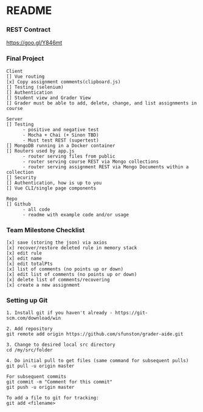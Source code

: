 # README #

### REST Contract ###
https://goo.gl/Y846mt

### Final Project ###
    Client
    [] Vue routing
    [x] Copy assignment comments(clipboard.js)
    [] Testing (selenium)
    [] Authentication
    [] Student view and Grader View
    [] Grader must be able to add, delete, change, and list assignments in course
    
    Server
    [] Testing
          - positive and negative test
          - Mocha + Chai (+ Sinon TBD)
          - Must test REST (supertest)
    [] MongoDB running in a Docker container
    [] Routers used by app.js
          - router serving files from public
          - router serving course REST via Mongo collections
          - router serving assignment REST via Mongo Documents within a collection
    [] Security
    [] Authentication, how is up to you
    [] Vue CLI/single page components

    Repo
    [] Github
          - all code
          - readme with example code and/or usage

### Team Milestone Checklist ###

    [x] save (storing the json) via axios
    [x] recover/restore deleted rule in memory stack
    [x] edit rule
    [x] edit name
    [x] edit totalPts
    [x] list of comments (no points up or down)
    [x] edit list of comments (no points up or down)
    [x] delete list of comments/recovering
    [x] create a new assignment

### Setting up Git ###
    1. Install git if you haven't already - https://git-scm.com/download/win

    2. Add repository
    git remote add origin https://github.com/sfunston/grader-aide.git

    3. Change to desired local src directory
    cd /my/src/folder

    4. Do initial pull to get files (same command for subsequent pulls)
    git pull -u origin master

    For subsequent commits
    git commit -m "Comment for this commit"
    git push -u origin master
    
    To add a file to git for tracking:
    git add <filename>

